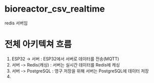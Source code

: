 # bioreactor_csv_realtime
redis 서버임
# 전체 아키텍쳐 흐름
1. ESP32 -> 서버 : ESP32에서 서버로 데이터를 전송(MQTT)
2. 서버 -> Redis(캐싱) : 서버는 실시간 데이터를 Redis에 캐싱
3. 서버 -> PostgreSQL : 영구 저장을 위해 서버는 PostgreSQL에 데이터 저장
4. 
